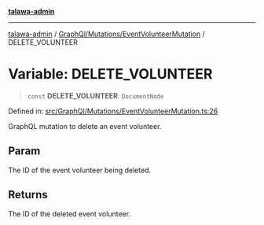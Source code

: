 [**talawa-admin**](../../../../README.md)

***

[talawa-admin](../../../../README.md) / [GraphQl/Mutations/EventVolunteerMutation](../README.md) / DELETE\_VOLUNTEER

# Variable: DELETE\_VOLUNTEER

> `const` **DELETE\_VOLUNTEER**: `DocumentNode`

Defined in: [src/GraphQl/Mutations/EventVolunteerMutation.ts:26](https://github.com/bint-Eve/talawa-admin/blob/bb9ac170c0ec806cc5423650a66bbe110c3af5d9/src/GraphQl/Mutations/EventVolunteerMutation.ts#L26)

GraphQL mutation to delete an event volunteer.

## Param

The ID of the event volunteer being deleted.

## Returns

The ID of the deleted event volunteer.
